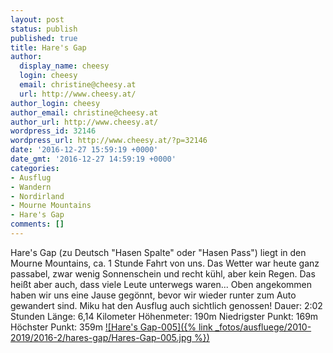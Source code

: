 ```yaml
---
layout: post
status: publish
published: true
title: Hare's Gap
author:
  display_name: cheesy
  login: cheesy
  email: christine@cheesy.at
  url: http://www.cheesy.at/
author_login: cheesy
author_email: christine@cheesy.at
author_url: http://www.cheesy.at/
wordpress_id: 32146
wordpress_url: http://www.cheesy.at/?p=32146
date: '2016-12-27 15:59:19 +0000'
date_gmt: '2016-12-27 14:59:19 +0000'
categories:
- Ausflug
- Wandern
- Nordirland
- Mourne Mountains
- Hare's Gap
comments: []
---
```

Hare's Gap (zu Deutsch "Hasen Spalte" oder "Hasen Pass") liegt in den Mourne Mountains, ca. 1 Stunde Fahrt von uns. Das Wetter war heute ganz passabel, zwar wenig Sonnenschein und recht kühl, aber kein Regen. Das heißt aber auch, dass viele Leute unterwegs waren... Oben angekommen haben wir uns eine Jause gegönnt, bevor wir wieder runter zum Auto gewandert sind. Miku hat den Ausflug auch sichtlich genossen!
Dauer: 2:02 Stunden
Länge: 6,14 Kilometer
Höhenmeter: 190m
Niedrigster Punkt: 169m
Höchster Punkt: 359m
[![Hare's Gap-005]({% link _fotos/ausfluege/2010-2019/2016-2/hares-gap/Hares-Gap-005.jpg %})](http://www.cheesy.at/fotos/ausfluege/hares-gap/)
